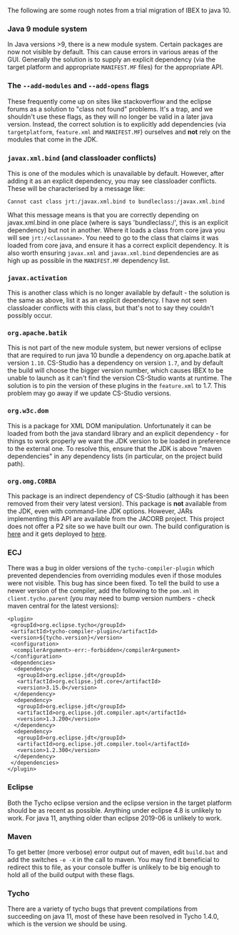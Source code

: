 The following are some rough notes from a trial migration of IBEX to java 10.

### Java 9 module system

In Java versions >9, there is a new module system. Certain packages are now not visible by default. This can cause errors in various areas of the GUI. Generally the solution is to supply an explicit dependency (via the target platform and appropriate `MANIFEST.MF` files) for the appropriate API.

### The `--add-modules` and `--add-opens` flags

These frequently come up on sites like stackoverflow and the eclipse forums as a solution to "class not found" problems. It's a trap, and we shouldn't use these flags, as they will no longer be valid in a later java version. Instead, the correct solution is to explicitly add dependencies (via `targetplatform`, `feature.xml` and `MANIFEST.MF`) ourselves and **not** rely on the modules that come in the JDK.

### `javax.xml.bind` (and classloader conflicts)

This is one of the modules which is unavailable by default. However, after adding it as an explicit dependency, you may see classloader conflicts. These will be characterised by a message like:

```
Cannot cast class jrt:/javax.xml.bind to bundleclass:/javax.xml.bind
```

What this message means is that you are correctly depending on javax.xml.bind in one place (where is says 'bundleclass:/', this is an explicit dependency) but not in another. Where it loads a class from core java you will see `jrt:/<classname>`. You need to go to the class that claims it was loaded from core java, and ensure it has a correct explicit dependency. It is also worth ensuring `javax.xml` and `javax.xml.bind` dependencies are as high up as possible in the `MANIFEST.MF` dependency list.

### `javax.activation`

This is another class which is no longer available by default - the solution is the same as above, list it as an explicit dependency. I have not seen classloader conflicts with this class, but that's not to say they couldn't possibly occur.

### `org.apache.batik`

This is not part of the new module system, but newer versions of eclipse that are required to run java 10 bundle a dependency on org.apache.batik at version `1.10`. CS-Studio has a dependency on version `1.7`, and by default the build will choose the bigger version number, which causes IBEX to be unable to launch as it can't find the version CS-Studio wants at runtime. The solution is to pin the version of these plugins in the `feature.xml` to 1.7. This problem may go away if we update CS-Studio versions.

### `org.w3c.dom`

This is a package for XML DOM manipulation. Unfortunately it can be loaded from both the java standard library and an explicit dependency - for things to work properly we want the JDK version to be loaded in preference to the external one. To resolve this, ensure that the JDK is above "maven dependencies" in any dependency lists (in particular, on the project build path).

### `org.omg.CORBA`

This package is an indirect dependency of CS-Studio (although it has been removed from their very latest version). This package is **not** available from the JDK, even with command-line JDK options. However, JARs implementing this API are available from the JACORB project. This project does not offer a P2 site so we have built our own. The build configuration is [here](https://github.com/ISISComputingGroup/jacorb) and it gets deployed to [here](http://shadow.nd.rl.ac.uk/ICP_P2/jacorb/).

### ECJ

There was a bug in older versions of the `tycho-compiler-plugin` which prevented dependencies from overriding modules even if those modules were not visible. This bug has since been fixed. To tell the build to use a newer version of the compiler, add the following to the `pom.xml` in `client.tycho.parent` (you may need to bump version numbers - check maven central for the latest versions):

```
<plugin>
 <groupId>org.eclipse.tycho</groupId>
 <artifactId>tycho-compiler-plugin</artifactId>
 <version>${tycho.version}</version>
 <configuration>
  <compilerArgument>-err:-forbidden</compilerArgument>
 </configuration>
 <dependencies>
  <dependency>
   <groupId>org.eclipse.jdt</groupId>
   <artifactId>org.eclipse.jdt.core</artifactId>
   <version>3.15.0</version>
  </dependency>
  <dependency>
   <groupId>org.eclipse.jdt</groupId>
   <artifactId>org.eclipse.jdt.compiler.apt</artifactId>
   <version>1.3.200</version>
  </dependency>
  <dependency>
   <groupId>org.eclipse.jdt</groupId>
   <artifactId>org.eclipse.jdt.compiler.tool</artifactId>
   <version>1.2.300</version>
  </dependency>
 </dependencies>
</plugin>
```

### Eclipse

Both the Tycho eclipse version and the eclipse version in the target platform should be as recent as possible. Anything under eclipse 4.8 is unlikely to work. For java 11, anything older than eclipse 2019-06 is unlikely to work.

### Maven

To get better (more verbose) error output out of maven, edit `build.bat` and add the switches `-e -X` in the call to maven. You may find it beneficial to redirect this to file, as your console buffer is unlikely to be big enough to hold all of the build output with these flags.

### Tycho

There are a variety of tycho bugs that prevent compilations from succeeding on java 11, most of these have been resolved in Tycho 1.4.0, which is the version we should be using.